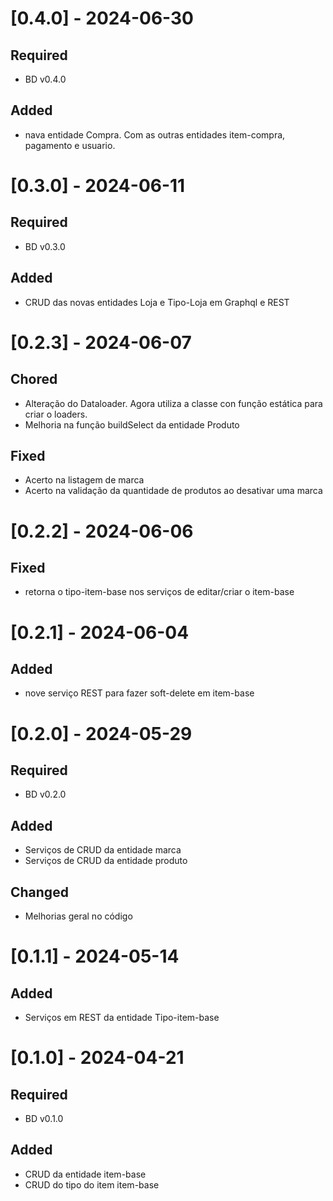 # [0.4.0] - 2024-06-30
## Required
- BD v0.4.0
## Added
- nava entidade Compra. Com as outras entidades item-compra, pagamento e usuario.

# [0.3.0] - 2024-06-11
## Required
- BD v0.3.0
## Added
- CRUD das novas entidades Loja e Tipo-Loja em Graphql e REST

# [0.2.3] - 2024-06-07
## Chored
* Alteração do Dataloader. Agora utiliza a classe con função estática para criar o loaders.
* Melhoria na função buildSelect da entidade Produto
## Fixed
* Acerto na listagem de marca
* Acerto na validação da quantidade de produtos ao desativar uma marca

# [0.2.2] - 2024-06-06
## Fixed
* retorna o tipo-item-base nos serviços de editar/criar o item-base

# [0.2.1] - 2024-06-04
## Added
* nove serviço REST para fazer soft-delete em item-base

# [0.2.0] - 2024-05-29
## Required
- BD v0.2.0
## Added
- Serviços de CRUD da entidade marca
- Serviços de CRUD da entidade produto
## Changed
- Melhorias geral no código

# [0.1.1] - 2024-05-14
## Added
- Serviços em REST da entidade Tipo-item-base

# [0.1.0] - 2024-04-21
## Required
- BD v0.1.0
## Added
- CRUD da entidade item-base
- CRUD do tipo do item item-base
